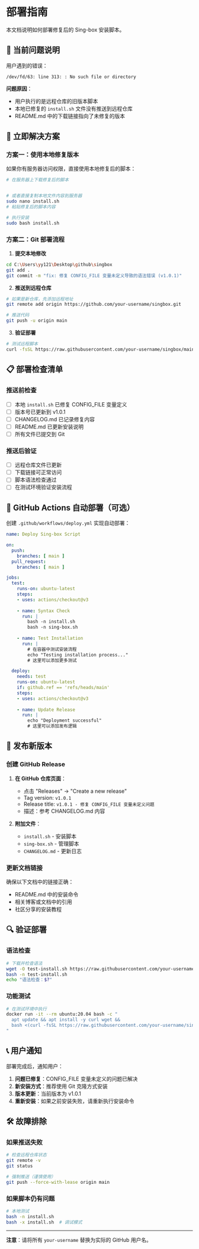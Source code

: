 # 部署指南

本文档说明如何部署修复后的 Sing-box 安装脚本。

## 🚨 当前问题说明

用户遇到的错误：
```
/dev/fd/63: line 313: : No such file or directory
```

**问题原因**：
- 用户执行的是远程仓库的旧版本脚本
- 本地已修复的 `install.sh` 文件没有推送到远程仓库
- README.md 中的下载链接指向了未修复的版本

## 🔧 立即解决方案

### 方案一：使用本地修复版本

如果你有服务器访问权限，直接使用本地修复后的脚本：

```bash
# 在服务器上下载修复后的脚本


# 或者直接复制本地文件内容到服务器
sudo nano install.sh
# 粘贴修复后的脚本内容

# 执行安装
sudo bash install.sh
```

### 方案二：Git 部署流程

1. **提交本地修改**
```bash
cd C:\Users\yy121\Desktop\github\singbox
git add .
git commit -m "fix: 修复 CONFIG_FILE 变量未定义导致的语法错误 (v1.0.1)"
```

2. **推送到远程仓库**
```bash
# 如果是新仓库，先添加远程地址
git remote add origin https://github.com/your-username/singbox.git

# 推送代码
git push -u origin main
```

3. **验证部署**
```bash
# 测试远程脚本
curl -fsSL https://raw.githubusercontent.com/your-username/singbox/main/install.sh | head -30
```

## 📋 部署检查清单

### 推送前检查
- [ ] 本地 `install.sh` 已修复 CONFIG_FILE 变量定义
- [ ] 版本号已更新到 v1.0.1
- [ ] CHANGELOG.md 已记录修复内容
- [ ] README.md 已更新安装说明
- [ ] 所有文件已提交到 Git

### 推送后验证
- [ ] 远程仓库文件已更新
- [ ] 下载链接可正常访问
- [ ] 脚本语法检查通过
- [ ] 在测试环境验证安装流程

## 🔄 GitHub Actions 自动部署（可选）

创建 `.github/workflows/deploy.yml` 实现自动部署：

```yaml
name: Deploy Sing-box Script

on:
  push:
    branches: [ main ]
  pull_request:
    branches: [ main ]

jobs:
  test:
    runs-on: ubuntu-latest
    steps:
    - uses: actions/checkout@v3
    
    - name: Syntax Check
      run: |
        bash -n install.sh
        bash -n sing-box.sh
    
    - name: Test Installation
      run: |
        # 在容器中测试安装流程
        echo "Testing installation process..."
        # 这里可以添加更多测试

  deploy:
    needs: test
    runs-on: ubuntu-latest
    if: github.ref == 'refs/heads/main'
    steps:
    - uses: actions/checkout@v3
    
    - name: Update Release
      run: |
        echo "Deployment successful"
        # 这里可以添加发布逻辑
```

## 🚀 发布新版本

### 创建 GitHub Release

1. **在 GitHub 仓库页面**：
   - 点击 "Releases" → "Create a new release"
   - Tag version: `v1.0.1`
   - Release title: `v1.0.1 - 修复 CONFIG_FILE 变量未定义问题`
   - 描述：参考 CHANGELOG.md 内容

2. **附加文件**：
   - `install.sh` - 安装脚本
   - `sing-box.sh` - 管理脚本
   - `CHANGELOG.md` - 更新日志

### 更新文档链接

确保以下文档中的链接正确：
- README.md 中的安装命令
- 相关博客或文档中的引用
- 社区分享的安装教程

## 🔍 验证部署

### 语法检查
```bash
# 下载并检查语法
wget -O test-install.sh https://raw.githubusercontent.com/your-username/singbox/main/install.sh
bash -n test-install.sh
echo "语法检查：$?"
```

### 功能测试
```bash
# 在测试环境中执行
docker run -it --rm ubuntu:20.04 bash -c "
  apt update && apt install -y curl wget && 
  bash <(curl -fsSL https://raw.githubusercontent.com/your-username/singbox/main/install.sh)
"
```

## 📞 用户通知

部署完成后，通知用户：

1. **问题已修复**：CONFIG_FILE 变量未定义的问题已解决
2. **新安装方式**：推荐使用 Git 克隆方式安装
3. **版本更新**：当前版本为 v1.0.1
4. **重新安装**：如果之前安装失败，请重新执行安装命令

## 🛠️ 故障排除

### 如果推送失败
```bash
# 检查远程仓库状态
git remote -v
git status

# 强制推送（谨慎使用）
git push --force-with-lease origin main
```

### 如果脚本仍有问题
```bash
# 本地测试
bash -n install.sh
bash -x install.sh  # 调试模式
```

---

**注意**：请将所有 `your-username` 替换为实际的 GitHub 用户名。